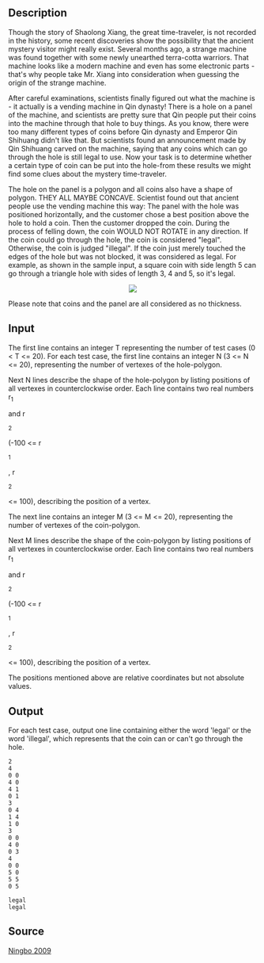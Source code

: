 <h2>Description</h2><p>Though the story of Shaolong Xiang, the great time-traveler, is not recorded in the history, some recent discoveries show the possibility that the ancient mystery visitor might really exist. Several months ago, a strange machine was found together with some newly unearthed terra-cotta warriors. That machine looks like a modern machine and even has some electronic parts - that's why people take Mr. Xiang into consideration when guessing the origin of the strange machine.
</p>
After careful examinations, scientists finally figured out what the machine is - it actually is a vending machine in Qin dynasty! There is a hole on a panel of the machine, and scientists are pretty sure that Qin people put their coins into the machine through that hole to buy things. As you know, there were too many different types of coins before Qin dynasty and Emperor Qin Shihuang didn't like that. But scientists found an announcement made by Qin Shihuang carved on the machine, saying that any coins which can go through the hole is still legal to use. Now your task is to determine whether a certain type of coin can be put into the hole-from these results we might find some clues about the mystery time-traveler.

The hole on the panel is a polygon and all coins also have a shape of polygon. THEY ALL MAYBE CONCAVE. Scientist found out that ancient people use the vending machine this way: The panel with the hole was positioned horizontally, and the customer chose a best position above the hole to hold a coin. Then the customer dropped the coin. During the process of felling down, the coin WOULD NOT ROTATE in any direction. If the coin could go through the hole, the coin is considered "legal". Otherwise, the coin is judged "illegal". If the coin just merely touched the edges of the hole but was not blocked, it was considered as legal. For example, as shown in the sample input, a square coin with side length 5 can go through a triangle hole with sides of length 3, 4 and 5, so it's legal.

<center><img src="images/3830_1.png"></center><p>
</p>
Please note that coins and the panel are all considered as no thickness.<h2>Input</h2><p>The first line contains an integer T representing the number of test cases (0 &lt; T &lt;= 20). For each test case, the first line contains an integer N (3 &lt;= N &lt;= 20), representing the number of vertexes of the hole-polygon.
</p>
Next N lines describe the shape of the hole-polygon by listing positions of all vertexes in counterclockwise order. Each line contains two real numbers r<sub>1</sub><p> and r</p><sub>2</sub><p> (-100 &lt;= r</p><sub>1</sub><p>, r</p><sub>2</sub><p> &lt;= 100), describing the position of a vertex.
</p>
The next line contains an integer M (3 &lt;= M &lt;= 20), representing the number of vertexes of the coin-polygon.

Next M lines describe the shape of the coin-polygon by listing positions of all vertexes in counterclockwise order. Each line contains two real numbers r<sub>1</sub><p> and r</p><sub>2</sub><p> (-100 &lt;= r</p><sub>1</sub><p>, r</p><sub>2</sub><p> &lt;= 100), describing the position of a vertex.
</p>
The positions mentioned above are relative coordinates but not absolute values.<h2>Output</h2><p>For each test case, output one line containing either the word 'legal' or the word 'illegal', which represents that the coin can or can't go through the hole.</p><pre><code class="language-input1">2
4
0 0
4 0
4 1
0 1
3
0 4
1 4
1 0
3
0 0
4 0
0 3
4
0 0
5 0
5 5
0 5</code></pre><pre><code class="language-output1">legal
legal</code></pre><h2>Source</h2><a href="searchproblem?field=source&amp;key=Ningbo+2009">Ningbo 2009</a>